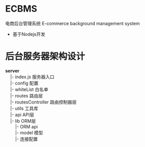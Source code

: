 # ECBMS
电商后台管理系统 E-commerce background management system

- 基于Nodejs开发

# 后台服务器架构设计

**server**  
&nbsp;&nbsp;&nbsp;&nbsp;|- index.js 服务器入口<br>
&nbsp;&nbsp;&nbsp;&nbsp;|- config 配置 <br>
&nbsp;&nbsp;&nbsp;&nbsp;|- whiteList 白名单 <br>
&nbsp;&nbsp;&nbsp;&nbsp;|- routes 路由层 <br>
&nbsp;&nbsp;&nbsp;&nbsp;|- routesController 路由控制器层 <br>
&nbsp;&nbsp;&nbsp;&nbsp;|- utils 工具库 <br>
&nbsp;&nbsp;&nbsp;&nbsp;|- api API层 <br>
&nbsp;&nbsp;&nbsp;&nbsp;|- lib ORM层 <br>
&nbsp;&nbsp;&nbsp;&nbsp;&nbsp;&nbsp;&nbsp;&nbsp;|- ORM api <br>
&nbsp;&nbsp;&nbsp;&nbsp;&nbsp;&nbsp;&nbsp;&nbsp;|- model 模型 <br>
&nbsp;&nbsp;&nbsp;&nbsp;&nbsp;&nbsp;&nbsp;&nbsp;|- 连接配置 <br>
